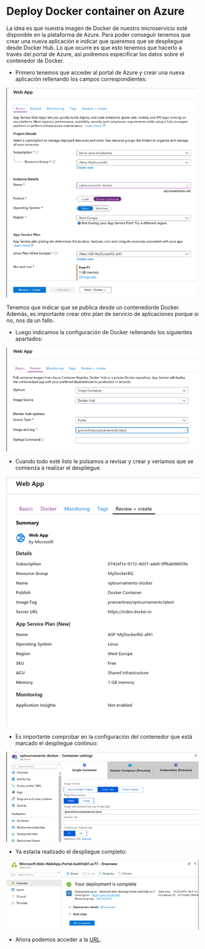 # Deploy Docker container on Azure

La idea es que nuestra imagen de Docker de nuestro microservicio esté disponible en la plataforma de Azure. Para poder conseguir tenemos que crear una nueva aplicación e indicar que queremos que se despliegue desde Docker Hub. Lo que ocurre es que esto tenemos que hacerlo a través del portal de Azure, así podremos especificar los datos sobre el contenedor de Docker. 

- Primero tenemos que acceder al portal de Azure y crear una nueva aplicación rellenando los campos correspondientes: 

<img src="images/dazure1.png" width="500" height="550" />


Tenemos que indicar que se publica desde un contenedorde Docker. Además, es importante crear otro plan de servicio de aplicaciones porque si no, nos da un fallo.

- Luego indicamos la configuración de Docker rellenando los siguientes apartados:  

![](images/dazure2.png)

- Cuando todo esté listo le pulsamos a revisar y crear y veríamos que se comienza a realizar el despliegue. 

![](images/dazure3.png)  

- Es importante comprobar en la configuración del contenedor que está marcado el despliegue continuo:  

![](images/dazure88.png)

- Ya estaría realizado el despliegue completo:  

![](images/dazure5.png)  

- Ahora podemos acceder a la [URL](https://vptournaments-docker.azurewebsites.net/).  
